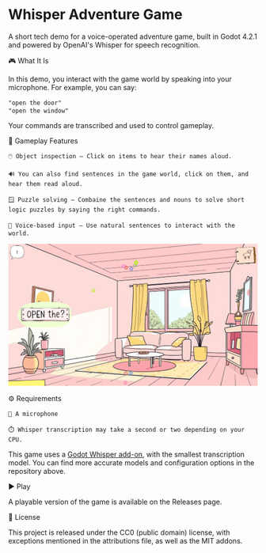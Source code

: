 # Whisper Adventure Game

A short tech demo for a voice-operated adventure game, built in Godot 4.2.1 and powered by OpenAI's Whisper for speech recognition.

🎮 What It Is

In this demo, you interact with the game world by speaking into your microphone. For example, you can say:

	"open the door"
	"open the window"

Your commands are transcribed and used to control gameplay.

🧠 Gameplay Features

	🖱️ Object inspection – Click on items to hear their names aloud. 
	
	🔊 You can also find sentences in the game world, click on them, and hear them read aloud.
	
	🪟 Puzzle solving – Combaine the sentences and nouns to solve short logic puzzles by saying the right commands.

	🎤 Voice-based input – Use natural sentences to interact with the world.

![Screenshot1](assets/screenshots/screenshot.png?raw=true "Title")

⚙️ Requirements

	🎤 A microphone

	⏱️ Whisper transcription may take a second or two depending on your CPU.

This game uses a [Godot Whisper add-on](https://github.com/V-Sekai/godot-whisper), with the smallest transcription model. You can find more accurate models and configuration options in the repository above.

▶️ Play

A playable version of the game is available on the Releases page.

🪪 License

This project is released under the CC0 (public domain) license, with exceptions mentioned in the attributions file, as well as the MIT addons.
